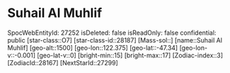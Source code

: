 ﻿---
location: [-47.34,122.375,1500]
type: Station
tags:
- astro/Star

---

# Suhail Al Muhlif

SpocWebEntityId: 27252
isDeleted: false
isReadOnly: false
confidential: public
[star-class::O7]
[star-class-id::28187]
[Mass-sol::]
[name::Suhail Al Muhlif]
[geo-alt::1500]
[geo-lon::122.375]
[geo-lat::-47.34]
[geo-lon-v::-0.001]
[geo-lat-v::0]
[bright-min::15]
[bright-max::17]
[Zodiac-index::3]
[ZodiacId::28167]
[NextStarId::27299]

